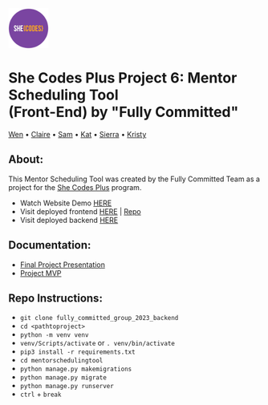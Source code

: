 <img src="https://github.com/Ms-KL/Ms-KL/raw/main/images/shecodes-icon.png" width="80px" height="80px" />

# She Codes Plus Project 6: Mentor Scheduling Tool <br>(Front-End) by "Fully Committed"
[Wen](https://github.com/Simplicity305) • [Claire](https://github.com/Clahryott) • [Sam](https://github.com/samjsh) • [Kat](https://github.com/katitaliano) • [Sierra](https://github.com/supremeoverlord-ofdoom) • [Kristy](https://github.com/Ms-KL)

## About:

This Mentor Scheduling Tool was created by the Fully Committed Team as a project for the [She Codes Plus](https://www.shecodes.com.au/) program.

- Watch Website Demo [HERE](https://www.loom.com/share/0e50bb6e946948faaafc2fc25ca511e8)
- Visit deployed frontend [HERE](https://fullycommitted-mentor-scheduling-tool.netlify.app) | [Repo](https://github.com/SheCodesAus/fully_committed_group_2023_frontend)
- Visit deployed backend [HERE](https://fully-committed-mentor-scheduling-tool.fly.dev)

## Documentation:

* [Final Project Presentation](https://github.com/SheCodesAus/fully_committed_group_2023_frontend/files/11217231/Fully.Committed.pptx)
* [Project MVP](https://github.com/SheCodesAus/fully_committed_group_2023_frontend/files/11217232/MVP.-.Fully.Committed.docx)

<Insert instructions doc>

## Repo Instructions:
* `git clone fully_committed_group_2023_backend`
* `cd <pathtoproject>`
* `python -m venv venv`
* `venv/Scripts/activate` or `. venv/bin/activate`
* `pip3 install -r requirements.txt`
* `cd mentorschedulingtool`
* `python manage.py makemigrations`
* `python manage.py migrate`
* `python manage.py runserver`
* `ctrl` + `break`
